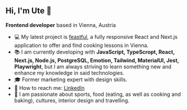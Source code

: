## Hi, I'm Ute 👋

**Frontend developer** based in Vienna, Austria

- :computer: My latest project is [feastful](https://github.com/utsch1/feastful), a fully responsive React and Next.js application to offer and find cooking lessons in Vienna. 
- :books: I am currently developing with **JavaScript, TypeScropt, React, Next.js, Node.js, PostgreSQL, Emotion, Tailwind, MaterialUI, Jest, Playwright**, but I am always striving to learn something new and enhance my knowledge in said technologies. 
- :mortar_board: Former marketing expert with design skills. 
- :incoming_envelope: How to reach me: [LinkedIn](https://www.linkedin.com/in/ute-greiner/)
- :star_struck: I am passionate about sports, food (eating, as well as cooking and baking), cultures, interior design and travelling.
